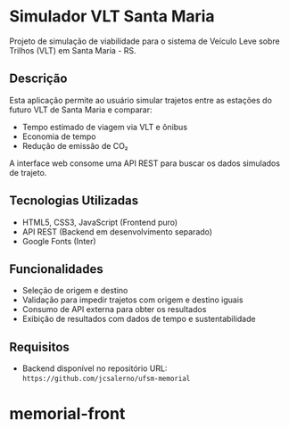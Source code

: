 # Simulador VLT Santa Maria

Projeto de simulação de viabilidade para o sistema de Veículo Leve sobre Trilhos (VLT) em Santa Maria - RS.

## Descrição

Esta aplicação permite ao usuário simular trajetos entre as estações do futuro VLT de Santa Maria e comparar:
- Tempo estimado de viagem via VLT e ônibus
- Economia de tempo
- Redução de emissão de CO₂

A interface web consome uma API REST para buscar os dados simulados de trajeto.

## Tecnologias Utilizadas

- HTML5, CSS3, JavaScript (Frontend puro)
- API REST (Backend em desenvolvimento separado)
- Google Fonts (Inter)

## Funcionalidades

- Seleção de origem e destino
- Validação para impedir trajetos com origem e destino iguais
- Consumo de API externa para obter os resultados
- Exibição de resultados com dados de tempo e sustentabilidade

## Requisitos

- Backend disponível no repositório URL: `https://github.com/jcsalerno/ufsm-memorial`


# memorial-front
